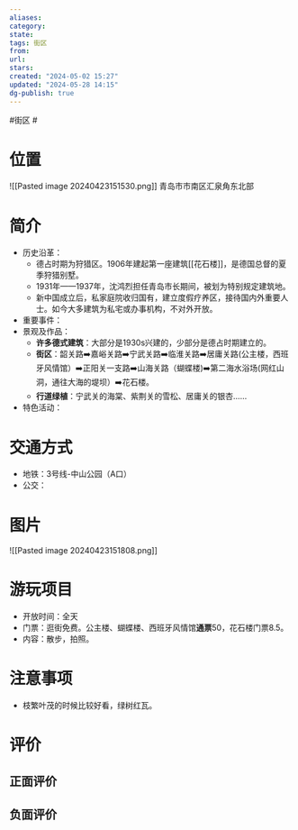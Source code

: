 ```yaml
---
aliases: 
category: 
state: 
tags: 街区
from: 
url: 
stars: 
created: "2024-05-02 15:27"
updated: "2024-05-28 14:15"
dg-publish: true
---
```

#街区 #
# 位置
![[Pasted image 20240423151530.png]]
青岛市市南区汇泉角东北部
# 简介
- 历史沿革：
	- 德占时期为狩猎区。1906年建起第一座建筑[[花石楼]]，是德国总督的夏季狩猎别墅。
	- 1931年——1937年，沈鸿烈担任青岛市长期间，被划为特别规定建筑地。
	- 新中国成立后，私家庭院收归国有，建立度假疗养区，接待国内外重要人士。如今大多建筑为私宅或办事机构，不对外开放。
- 重要事件：
- 景观及作品：
	- **许多德式建筑**：大部分是1930s兴建的，少部分是德占时期建立的。
	- **街区**：韶关路➡️嘉峪关路➡️宁武关路➡️临淮关路➡️居庸关路(公主楼，西班牙风情馆）➡️正阳关一支路➡️山海关路（蝴蝶楼)➡️第二海水浴场(网红山洞，通往大海的堤坝）➡️花石楼。
	- **行道绿植**：宁武关的海棠、紫荆关的雪松、居庸关的银杏……
- 特色活动：
# 交通方式
- 地铁：3号线-中山公园（A口）
- 公交：
# 图片
![[Pasted image 20240423151808.png]]
# 游玩项目
- 开放时间：全天
- 门票：逛街免费。公主楼、蝴蝶楼、西班牙风情馆**通票**50，花石楼门票8.5。
- 内容：散步，拍照。
# 注意事项
- 枝繁叶茂的时候比较好看，绿树红瓦。
# 评价
## 正面评价
## 负面评价